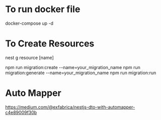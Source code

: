 # To run docker file
docker-compose up -d

# To Create Resources
nest g resource [name]

npm run migration:create --name=your_migration_name
npm run migration:generate --name=your_migration_name
npm run migration:run


# Auto Mapper
https://medium.com/@exfabrica/nestjs-dto-with-automapper-c4e89009f30b